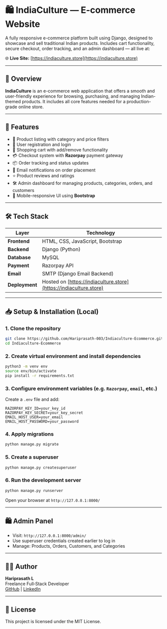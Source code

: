 # 🛍️ IndiaCulture — E-commerce Website

A fully responsive e-commerce platform built using Django, designed to showcase and sell traditional Indian products. Includes cart functionality, secure checkout, order tracking, and an admin dashboard — all live at:

🌐 **Live Site:** [https://indiaculture.store](https://indiaculture.store)

---

## 🧩 Overview

**IndiaCulture** is an e-commerce web application that offers a smooth and user-friendly experience for browsing, purchasing, and managing Indian-themed products. It includes all core features needed for a production-grade online store.

---

## 🚀 Features

- 🛒 Product listing with category and price filters
- 👤 User registration and login
- 💼 Shopping cart with add/remove functionality
- 💳 Checkout system with **Razorpay** payment gateway
- 📦 Order tracking and status updates
- 🔔 Email notifications on order placement
- ⭐ Product reviews and ratings
- 🛠️ Admin dashboard for managing products, categories, orders, and customers
- 📱 Mobile-responsive UI using **Bootstrap**

---

## 🛠️ Tech Stack

| Layer      | Technology                          |
|------------|-------------------------------------|
| **Frontend** | HTML, CSS, JavaScript, Bootstrap |
| **Backend**  | Django (Python)                  |
| **Database** | MySQL                            |
| **Payment**  | Razorpay API                     |
| **Email**    | SMTP (Django Email Backend)      |
| **Deployment** | Hosted on [https://indiaculture.store](https://indiaculture.store)

---

## 📥 Setup & Installation (Local)

### 1. Clone the repository
```bash
git clone https://github.com/Hariprasath-003/Indiaculture-Ecommerce.git
cd Indiaculture-Ecommerce
```

### 2. Create virtual environment and install dependencies
```bash
python3 -m venv env
source env/bin/activate
pip install -r requirements.txt
```

### 3. Configure environment variables (e.g. `Razorpay`, `email`, etc.)
Create a `.env` file and add:
```env
RAZORPAY_KEY_ID=your_key_id
RAZORPAY_KEY_SECRET=your_key_secret
EMAIL_HOST_USER=your_email
EMAIL_HOST_PASSWORD=your_password
```

### 4. Apply migrations
```bash
python manage.py migrate
```

### 5. Create a superuser
```bash
python manage.py createsuperuser
```

### 6. Run the development server
```bash
python manage.py runserver
```

Open your browser at `http://127.0.0.1:8000/`

---

## 🛍️ Admin Panel

- Visit: `http://127.0.0.1:8000/admin/`
- Use superuser credentials created earlier to log in
- Manage: Products, Orders, Customers, and Categories

---

## 🧑‍💻 Author

**Hariprasath L**  
Freelance Full‑Stack Developer  
[GitHub](https://github.com/Hariprasath-003) | [LinkedIn](https://linkedin.com/in/hariprasath-l-174b54270)

---

## 📄 License

This project is licensed under the MIT License.
